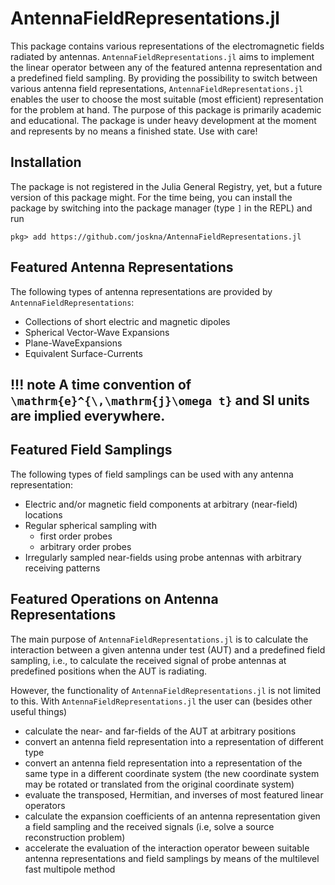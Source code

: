 # AntennaFieldRepresentations.jl

This package contains various representations of the electromagnetic fields radiated by antennas.
`AntennaFieldRepresentations.jl` aims to implement the linear operator between any of the featured antenna representation and a predefined field sampling.
By providing the possibility to switch between various antenna field representations, `AntennaFieldRepresentations.jl` enables the user to choose the most suitable (most efficient) representation for the problem at hand.
The purpose of this package is primarily academic and educational. 
The package is under heavy development at the moment and represents by no means a finished state. Use with care!

## Installation

The package is not registered in the Julia General Registry, yet, but a future version of this package might.
For the time being, you can install the package by switching into the package manager (type `]` in the REPL) and run
```
pkg> add https://github.com/joskna/AntennaFieldRepresentations.jl 
```

## Featured Antenna Representations
The following types of antenna representations are provided by `AntennaFieldRepresentations`:
- Collections of short electric and magnetic dipoles
- Spherical Vector-Wave Expansions
- Plane-WaveExpansions
- Equivalent Surface-Currents

!!! note
    A time convention of ``\mathrm{e}^{\,\mathrm{j}\omega t}`` and SI units are implied everywhere.
---

## Featured Field Samplings
The following types of field samplings can be used with any antenna representation:
- Electric and/or magnetic field components at arbitrary (near-field) locations
- Regular spherical sampling with
  - first order probes
  - arbitrary order probes
- Irregularly sampled near-fields using probe antennas with arbitrary receiving patterns

## Featured Operations on Antenna Representations
The main purpose of `AntennaFieldRepresentations.jl` is to calculate the interaction between a given antenna under test (AUT) and a predefined field sampling, i.e., to calculate the received signal of probe antennas at predefined positions when the AUT is radiating.

However, the functionality of `AntennaFieldRepresentations.jl` is not limited to this. 
With `AntennaFieldRepresentations.jl` the user can (besides other useful things)
- calculate the near- and far-fields of the AUT at arbitrary positions
- convert an antenna field representation into a representation of different type
- convert an antenna field representation into a representation of the same type in a different coordinate system (the new coordinate system may be rotated or translated from the original coordinate system)
- evaluate the transposed, Hermitian, and inverses of most featured linear operators
- calculate the expansion coefficients of an antenna representation given a field sampling and the received signals (i.e, solve a source reconstruction problem)
- accelerate the evaluation of the interaction operator beween suitable antenna representations and field samplings by means of the multilevel fast multipole method
